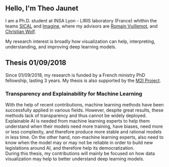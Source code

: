 ## Hello, I'm Theo Jaunet

I am a Ph.D. student at INSA Lyon - LIRIS laboratory (France) whithin the teams [SICAL](https://liris.cnrs.fr/equipe/sical) and [Imagine](https://liris.cnrs.fr/equipe/imagine), where my advisors are [Romain Vuillemot](http://romain.vuillemot.net/), and [Christian Wolf](https://perso.liris.cnrs.fr/christian.wolf/). 


My research interest is broadly how visualization can help, interpreting, understanding, and improving deep learning models.


## Thesis 01/09/2018

Since 01/09/2018, my research is funded by a French ministry PhD fellowship, lasting 3 years. My thesis is also supported by the [M2I Project](https://projet.liris.cnrs.fr/mi2/).


### Transparency and Explainability for Machine Learning


With the help of recent contributions, machine learning methods have been successfully applied in various fields. However, despite great results, these methods lack of transparency and thus cannot be widely deployed. Explainable AI is needed from machine learning experts to help them understand when their models need more training, have biases, need more or less complexity, and therefore produce more stable and rational models in less time.
  On the other hand, non-machine learning experts, also need to know when the model may or may not be reliable in order to build new legislations around AI, and therefore help its democratization.<br/>
During this thesis, my contributions will mainly be focused on how data visualization may help to better understand deep learning models.


